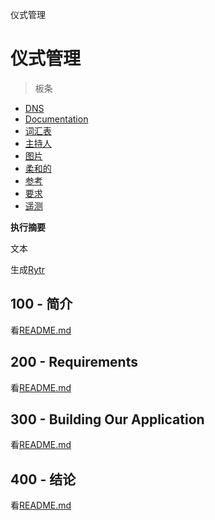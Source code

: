 仪式管理

# 仪式管理

> 板条

-   [DNS](./DNS.md)
-   [Documentation](./DOCUMENTATION.md)
-   [词汇表](./GLOSSARY.md)
-   [主持人](./HOSTS.md)
-   [图片](./IMAGES.md)
-   [柔和的](./PODMAN.md)
-   [参考](./REFERENCES.md)
-   [要求](./REQUIREMENTS.md)
-   [遥测](./TELEMETRY.md)

**执行摘要**

文本

生成[Rytr](https://app.rytr.me)

## 100 - 简介

看[README.md](./100/README.md)

## 200 - Requirements

看[README.md](./200/README.md)

## 300 - Building Our Application

看[README.md](./300/README.md)

## 400 - 结论

看[README.md](./400/README.md)
